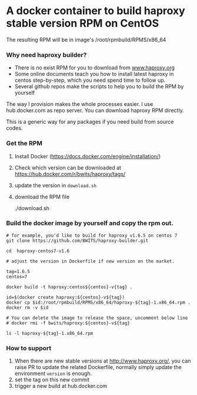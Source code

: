 # A docker container to build haproxy stable version RPM on CentOS

The resulting RPM will be in image's /root/rpmbuild/RPMS/x86_64

### Why need haproxy builder?

* There is no exist RPM for you to download from www.haproxy.org
* Some online documents teach you how to install latest haproxy in centos step-by-step, which you need spend time to follow up.
* Several github repos make the scripts to help you to build the RPM by yourself 

The way I provision makes the whole processes easier. I use hub.docker.com as repo server. You can download haproxy RPM directly.  

This is a generic way for any packages if you need build from source codes.

### Get the RPM

1. Install Docker (https://docs.docker.com/engine/installation/)
2. Check which version can be downloaded at https://hub.docker.com/r/bwits/haproxy/tags/
3. update the version in `download.sh`
4. download the RPM file

    ./download.sh

### Build the docker image by yourself and copy the rpm out.
```
# for example, you'd like to build for haproxy v1.6.5 on centos 7
git clone https://github.com/BWITS/haproxy-builder.git

cd  haproxy-centos7-v1.6

# adjust the version in Dockerfile if new version on the market.

tag=1.6.5
centos=7

docker build -t haproxy:centos${centos}-v{tag} .

id=$(docker create haproxy:${centos}-v${tag})
docker cp $id:/root/rpmbuild/RPMS/x86_64/haproxy-${tag}-1.x86_64.rpm .
docker rm -v $id

# You can delete the image to release the space, uncomment below line
# docker rmi -f bwits/haproxy:${centos}-v${tag}

ls -l haproxy-${tag}-1.x86_64.rpm
```
### How to support

1. When there are new stable versions at http://www.haproxy.org/, you can raise PR to update the related Dockerfile, normally simply update the environment `version` is enough.
2. set the tag on this new commit
3. trigger a new build at hub.docker.com

